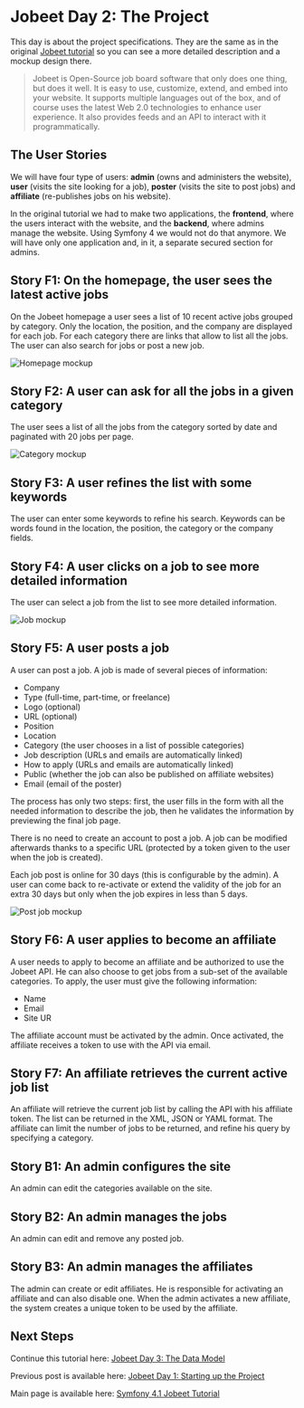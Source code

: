# Jobeet Day 2: The Project

This day is about the project specifications. They are the same as in the original [Jobeet tutorial][1] so you can see a more detailed description and a mockup design there.

> Jobeet is Open-Source job board software that only does one thing, but does it well. It is easy to use, customize, extend, and embed into your website.
> It supports multiple languages out of the box, and of course uses the latest Web 2.0 technologies to enhance user experience.
> It also provides feeds and an API to interact with it programmatically.

## The User Stories
We will have four type of users: **admin** (owns and administers the website), **user** (visits the site looking for a job), **poster** (visits the site to post jobs) and **affiliate** (re-publishes jobs on his website).


In the original tutorial we had to make two applications, the **frontend**, where the users interact with the website, and the **backend**, where admins manage the website.
Using Symfony 4 we would not do that anymore. We will have only one application and, in it, a separate secured section for admins.

## Story F1: On the homepage, the user sees the latest active jobs
On the Jobeet homepage a user sees a list of 10 recent active jobs grouped by category. Only the location, the position, and the company are displayed for each job.
For each category there are links that allow to list all the jobs. The user can also search for jobs or post a new job.

![Homepage mockup](../files/images/screenshot_2.png)

## Story F2: A user can ask for all the jobs in a given category
The user sees a list of all the jobs from the category sorted by date and paginated with 20 jobs per page.

![Category mockup](../files/images/screenshot_3.png)

## Story F3: A user refines the list with some keywords
The user can enter some keywords to refine his search. Keywords can be words found in the location, the position, the category or the company fields.

## Story F4: A user clicks on a job to see more detailed information
The user can select a job from the list to see more detailed information.

![Job mockup](../files/images/screenshot_4.png)

## Story F5: A user posts a job

A user can post a job. A job is made of several pieces of information:

- Company
- Type (full-time, part-time, or freelance)
- Logo (optional)
- URL (optional)
- Position
- Location
- Category (the user chooses in a list of possible categories)
- Job description (URLs and emails are automatically linked)
- How to apply (URLs and emails are automatically linked)
- Public (whether the job can also be published on affiliate websites)
- Email (email of the poster)

The process has only two steps: first, the user fills in the form with all the needed information to describe the job, then he validates the information by previewing the final job page.

There is no need to create an account to post a job. A job can be modified afterwards thanks to a specific URL (protected by a token given to the user when the job is created).

Each job post is online for 30 days (this is configurable by the admin).
A user can come back to re-activate or extend the validity of the job for an extra 30 days but only when the job expires in less than 5 days.

![Post job mockup](../files/images/screenshot_5.png)

## Story F6: A user applies to become an affiliate
A user needs to apply to become an affiliate and be authorized to use the Jobeet API. He can also choose to get jobs from a sub-set of the available categories.
To apply, the user must give the following information:

- Name
- Email
- Site UR

The affiliate account must be activated by the admin. Once activated, the affiliate receives a token to use with the API via email.

## Story F7: An affiliate retrieves the current active job list
An affiliate will retrieve the current job list by calling the API with his affiliate token. The list can be returned in the XML, JSON or YAML format.
The affiliate can limit the number of jobs to be returned, and refine his query by specifying a category.

## Story B1: An admin configures the site
An admin can edit the categories available on the site.

## Story B2: An admin manages the jobs
An admin can edit and remove any posted job.

## Story B3: An admin manages the affiliates
The admin can create or edit affiliates. He is responsible for activating an affiliate and can also disable one.
When the admin activates a new affiliate, the system creates a unique token to be used by the affiliate.

## Next Steps

Continue this tutorial here: [Jobeet Day 3: The Data Model](day-3.md)

Previous post is available here: [Jobeet Day 1: Starting up the Project](day-1.md)

Main page is available here: [Symfony 4.1 Jobeet Tutorial](../index.md)

[1]: https://symfony.com/legacy/doc/jobeet/1_4/en/02?orm=Propel

